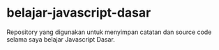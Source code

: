 # belajar-javascript-dasar
Repository yang digunakan untuk menyimpan catatan dan source code selama saya belajar Javascript Dasar.
